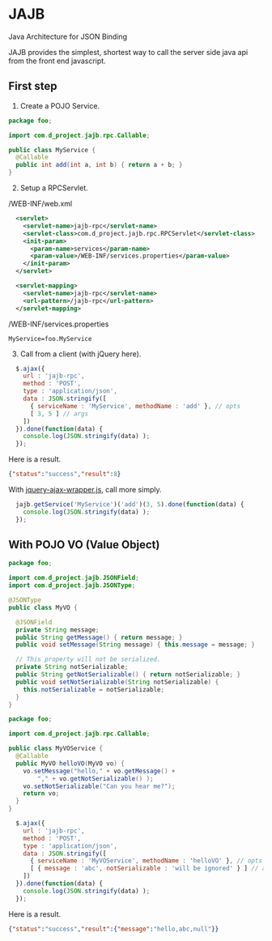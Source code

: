 JAJB
===
Java Architecture for JSON Binding

JAJB provides the simplest, shortest way to call the server side java api
from the front end javascript.

## First step

1. Create a POJO Service.

```java
package foo;

import com.d_project.jajb.rpc.Callable;

public class MyService {
  @Callable
  public int add(int a, int b) { return a + b; }
}
```

2. Setup a RPCServlet.

/WEB-INF/web.xml
```xml
  <servlet>
    <servlet-name>jajb-rpc</servlet-name>
    <servlet-class>com.d_project.jajb.rpc.RPCServlet</servlet-class>
    <init-param>
      <param-name>services</param-name>
      <param-value>/WEB-INF/services.properties</param-value>
    </init-param>
  </servlet>

  <servlet-mapping>
    <servlet-name>jajb-rpc</servlet-name>
    <url-pattern>/jajb-rpc</url-pattern>
  </servlet-mapping>
```

/WEB-INF/services.properties
```properties
MyService=foo.MyService
```

3. Call from a client (with jQuery here).

```javascript
  $.ajax({
    url : 'jajb-rpc',
    method : 'POST',
    type : 'application/json',
    data : JSON.stringify([
      { serviceName : 'MyService', methodName : 'add' }, // opts
      [ 3, 5 ] // args
    ])
  }).done(function(data) {
    console.log(JSON.stringify(data) );
  });
```

Here is a result.

```json
{"status":"success","result":8}
```

With [jquery-ajax-wrapper.js](https://raw.githubusercontent.com/kazuhikoarase/jajb/master/samples/simple/src/main/webapp/assets/jquery-ajax-wrapper.js), call more simply.

```javascript
  jajb.getService('MyService')('add')(3, 5).done(function(data) {
    console.log(JSON.stringify(data) );
  });
```

## With POJO VO (Value Object)

```java
package foo;

import com.d_project.jajb.JSONField;
import com.d_project.jajb.JSONType;

@JSONType
public class MyVO {

  @JSONField
  private String message;
  public String getMessage() { return message; }
  public void setMessage(String message) { this.message = message; }

  // This property will not be serialized.
  private String notSerializable;
  public String getNotSerializable() { return notSerializable; }
  public void setNotSerializable(String notSerializable) {
    this.notSerializable = notSerializable;
  }
}
```

```java
package foo;

import com.d_project.jajb.rpc.Callable;

public class MyVOService {
  @Callable
  public MyVO helloVO(MyVO vo) {
    vo.setMessage("hello," + vo.getMessage() +
        "," + vo.getNotSerializable() );
    vo.setNotSerializable("Can you hear me?");
    return vo;
  }
}
```

```javascript
  $.ajax({
    url : 'jajb-rpc',
    method : 'POST',
    type : 'application/json',
    data : JSON.stringify([
      { serviceName : 'MyVOService', methodName : 'helloVO' }, // opts
      [ { message : 'abc', notSerializable : 'will be ignored' } ] // args
    ])
  }).done(function(data) {
    console.log(JSON.stringify(data) );
  });
```

Here is a result.

```json
{"status":"success","result":{"message":"hello,abc,null"}}
```
